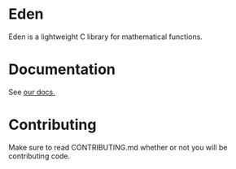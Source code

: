 # Eden

Eden is a lightweight C library for mathematical functions.

# Documentation

See [our docs.](https://edenmath.netlify.app/#/)

# Contributing

Make sure to read CONTRIBUTING.md whether or not you will be contributing code.
